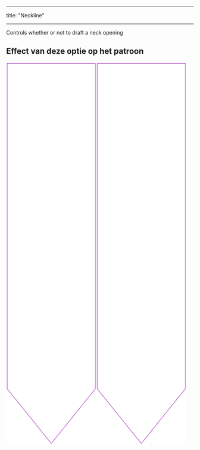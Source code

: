 - - -
title: "Neckline"
- - -

Controls whether or not to draft a neck opening

## Effect van deze optie op het patroon

![Deze afbeelding toont het effect van deze optie door meerdere varianten die een andere waarde hebben voor deze optie te vervangen](walburga_neckline_sample.svg "Effect of this option on the pattern")

